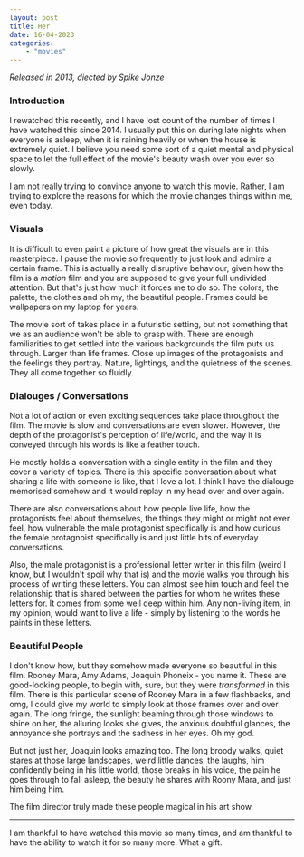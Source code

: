 ```yaml
---
layout: post
title: Her
date: 16-04-2023
categories:
    - "movies"
---
```


*Released in 2013, diected by Spike Jonze*

### Introduction
I rewatched this recently, and I have lost count of the number of times I have
watched this since 2014. I usually put this on during late nights when everyone
is asleep, when it is raining heavily or when the house is extremely quiet. I
believe you need some sort of a quiet mental and physical space to let the full
effect of the movie's beauty wash over you ever so slowly.

I am not really trying to convince anyone to watch this movie. Rather, I am
trying to explore the reasons for which the movie changes things within me, even
today. 

### Visuals
It is difficult to even paint a picture of how great the visuals are in
this masterpiece. I pause the movie so frequently to just look and admire a
certain frame. This is actually a really disruptive behaviour, given how the
film is a *motion* film and you are supposed to give your full undivided
attention. But that's just how much it forces me to do so. The colors, the
palette, the clothes and oh my, the beautiful people. Frames could be wallpapers
on my laptop for years. 

The movie sort of takes place in a futuristic setting, but not something that we
as an audience won't be able to grasp with. There are enough familiarities to
get settled into the various backgrounds the film puts us through. Larger than
life frames. Close up images of the protagonists and the feelings they portray.
Nature, lightings, and the quietness of the scenes. They all come together so
fluidly.

### Dialouges / Conversations
Not a lot of action or even exciting sequences take place throughout the film.
The movie is slow and conversations are even slower.  However, the depth of the
protagonist's perception of life/world, and the way it is conveyed through his
words is like a feather touch. 

He mostly holds a conversation with a single entity in the film and they cover a
variety of topics. There is this specific conversation about what sharing a life
with someone is like, that I love a lot. I think I have the dialouge memorised
somehow and it would replay in my head over and over again.

There are also conversations about how people live life, how the protagonists
feel about themselves, the things they might or might not ever feel, how
vulnerable the male protagonist specifically is and how curious the female
protagnoist specifically is and just little bits of everyday conversations. 

Also, the male protagonist is a professional letter writer in this film (weird I
know, but I wouldn't spoil why that is) and the movie walks you through his
process of writing these letters. You can almost see him touch and feel the
relationship that is shared between the parties for whom he writes these letters
for. It comes from some well deep within him. Any non-living item, in my
opinion, would want to live a life -  simply by listening to the words he paints
in these letters. 

### Beautiful People
I don't know how, but they somehow made everyone so beautiful in this film.
Rooney Mara, Amy Adams, Joaquin Phoneix - you name it. These are good-looking
people, to begin with, sure, but they were *transformed*  in this film. There is
this particular scene of Rooney Mara in a few flashbacks, and omg, I could give
my world to simply look at those frames over and over again.  The long fringe,
the sunlight beaming through those windows to shine on her, the alluring looks
she gives, the anxious doubtful glances, the annoyance she portrays and the
sadness in her eyes. Oh my god. 

But not just her, Joaquin looks amazing too. The long broody walks, quiet stares
at those large landscapes, weird little dances, the laughs, him confidently being
in his little world, those breaks in his voice, the pain he goes through to fall
asleep, the beauty he shares with Roony Mara, and just him being him. 

The film director truly made these people magical in his art show.

---

I am thankful to have watched this movie so many times, and am thankful to have
the ability to watch it for so many more. What a gift.